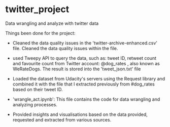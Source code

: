 # twitter_project
Data wrangling and analyze with twitter data

Things been done for the project:

- Cleaned the data quality issues in the 'twitter-archive-enhanced.csv' file. Cleaned the data quality issues within the file.

- used Tweepy API to query the data, such as: tweet ID, retweet count and favourite count from Twitter 
  account: @dog_rates , also known as WeRateDogs. The result is stored into the 'tweet_json.txt' file

- Loaded the dataset from Udacity's servers using the Request library and combined it with the file that I extracted previously from
  #dog_rates based on their tweet ID.
 
- 'wrangle_act.ipynb': This file contains the code for data wrangling and analyzing processes.

- Provided insights and visualisations based on the data provided, requested and extracted from various sources.
